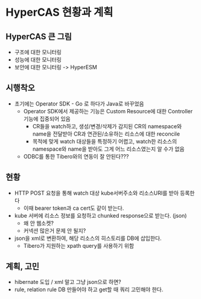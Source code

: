 # HyperCAS 현황과 계획

## HyperCAS 큰 그림

- 구조에 대한 모니터링
- 성능에 대한 모니터링
- 보안에 대한 모니터링 -> HyperESM

## 시행착오

- 초기에는 Operator SDK - Go 로 하다가 Java로 바꾸었음
  - Operator SDK에서 제공하는 기능은 Custom Resource에 대한 Controller 기능에 집중되어 있음
    - CR들을 watch하고, 생성/변경/삭제가 감지된 CR의 namespace와 name을 전달받아 CR과 연관된/소유하는 리소스에 대한 reconcile
    - 목적에 맞게 watch 대상들을 특정하기 어렵고, watch한 리소스의 namespace와 name을 받아도 그게 어느 리소스였는지 알 수가 없음
  - ODBC를 통한 Tibero와의 연동이 잘 안된다???

## 현황

- HTTP POST 요청을 통해 watch 대상 kube서버주소와 리소스URI를 받아 등록한다
  - 이때 bearer token과 ca cert도 같이 받는다.
- kube 서버에 리소스 정보를 요청하고 chunked response으로 받는다. (json)
  - 왜 안 웹소켓?
  - 커넥션 많은거 문제 안 될지?
- json을 xml로 변환하여, 해당 리소스의 히스토리를 DB에 삽입한다.
  - Tibero가 지원하는 xpath query를 사용하기 위함

## 계획, 고민

- hibernate 도입 / xml 말고 그냥 json으로 하면?
- rule, relation rule DB 만들어야 하고 get할 때 쿼리 고민해야 한다.
